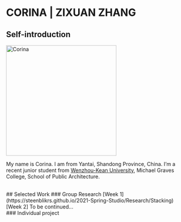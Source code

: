 # CORINA | ZIXUAN ZHANG

## Self-introduction
<img alt="Corina" src="https://github.com/steenblikrs/2021-Spring-Studio/blob/gh-pages/students/Corina/homepage-1.jpg?raw=true" width="300">
 <br>
      
My name is Corina. I am from Yantai, Shandong Province, China. I’m a recent junior student from [Wenzhou-Kean University](http://www.wku.edu.cn/), Michael Graves College, School of Public Architecture. 


 <br>
## Selected Work 
### Group Research 
 [Week 1](https://steenblikrs.github.io/2021-Spring-Studio/Research/Stacking)
 <br>
 [Week 2] To be continued...
 <br>
### Individual project


